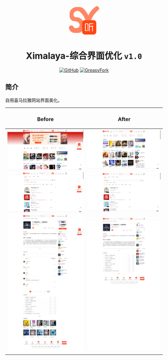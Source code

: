 <div align="center">
    <img src="https://github.com/SynRGB/Ximalaya-UIModify/raw/main/%23README/icon/256.png" width="20%"/>
    <h1>Ximalaya-综合界面优化 <code>v1.0</code></h1>
	<p>
        <a href='https://github.com/SynRGB/Ximalaya-UIModify'><img src="https://img.shields.io/badge/-GitHub-3A3A3A?style=flat&amp;logo=GitHub&amp;logoColor=white" referrerpolicy="no-referrer" alt="GitHub"></a>
	    <a href='https://greasyfork.org/zh-CN/scripts/464548-ximalaya-uimodify'><img src="https://img.shields.io/badge/-GreasyFork-670000?style=flat&amp;logo=tampermonkey&amp;logoColor=white" referrerpolicy="no-referrer" alt="GreasyFork"></a>
    </p>
</div>

## 简介

自用喜马拉雅网站界面美化。

| <h3>Before</h3>                                                                         | <h3>After</h3>                                                                         |
|-----------------------------------------------------------------------------------------|----------------------------------------------------------------------------------------|
| <img src="https://github.com/SynRGB/Ximalaya-UIModify/raw/main/%23README/before1.png"/> | <img src="https://github.com/SynRGB/Ximalaya-UIModify/raw/main/%23README/after1.png"/> |
| <img src="https://github.com/SynRGB/Ximalaya-UIModify/raw/main/%23README/before2.png"/> | <img src="https://github.com/SynRGB/Ximalaya-UIModify/raw/main/%23README/after2.png"/> |
| <img src="https://github.com/SynRGB/Ximalaya-UIModify/raw/main/%23README/before3.png"/> | <img src="https://github.com/SynRGB/Ximalaya-UIModify/raw/main/%23README/after3.png"/> |